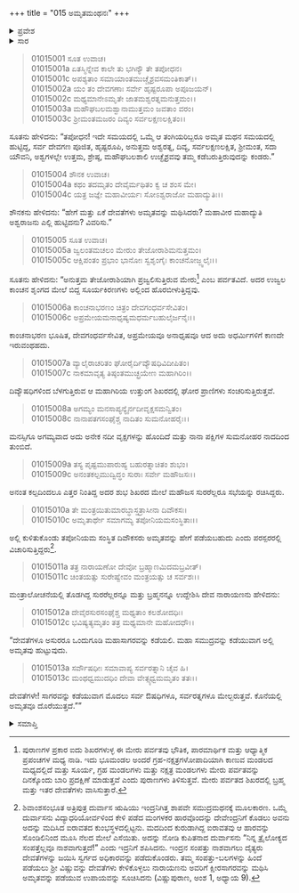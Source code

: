 +++
title = "015 ಅಮೃತಮಂಥನಃ"
+++

<details><summary>ಪ್ರವೇಶ</summary>


।।   ಓಂ ಓಂ ನಮೋ ನಾರಾಯಣಾಯ।।   ಶ್ರೀ ವೇದವ್ಯಾಸಾಯ ನಮಃ ।।

ಶ್ರೀ ಕೃಷ್ಣದ್ವೈಪಾಯನ ವೇದವ್ಯಾಸ ವಿರಚಿತ  

**ಶ್ರೀ ಮಹಾಭಾರತ**

**ಆದಿ ಪರ್ವ**

**ಆಸ್ತೀಕ ಪರ್ವ**

**ಅಧ್ಯಾಯ 15**

</details>


<details><summary>ಸಾರ</summary>

ಮೇರು ಪರ್ವತದಲ್ಲಿ ದೇವತೆಗಳ ಸಮಾಲೋಚನೆ (1-10). ನಾರಾಯುಣನು ಸಮುದ್ರವನ್ನು ಮಥಿಸಲು ಸೂಚಿಸುವುದು (11-13).
</details>


> 01015001 ಸೂತ ಉವಾಚ।  
01015001a ಏತಸ್ಮಿನ್ನೇವ ಕಾಲೇ ತು ಭಗಿನ್ಯೌ ತೇ ತಪೋಧನ।  
01015001c ಅಪಶ್ಯತಾಂ ಸಮಾಯಾಂತಮುಚ್ಚೈಶ್ರವಸಮಂತಿಕಾತ್।।  
01015002a  ಯಂ ತಂ ದೇವಗಣಾಃ ಸರ್ವೇ ಹೃಷ್ಟರೂಪಾ ಅಪೂಜಯನ್।  
01015002c ಮಥ್ಯಮಾನೇಽಮೃತೇ ಜಾತಮಶ್ವರತ್ನಮನುತ್ತಮಂ।।  
01015003a ಮಹೌಘಬಲಮಶ್ವಾನಾಮುತ್ತಮಂ ಜವತಾಂ ವರಂ।   
01015003c ಶ್ರೀಮಂತಮಜರಂ ದಿವ್ಯಂ ಸರ್ವಲಕ್ಷಣಲಕ್ಷಿತಂ।।

ಸೂತನು ಹೇಳಿದನು: “ತಪೋಧನ! ಇದೇ ಸಮಯದಲ್ಲಿ ಒಮ್ಮೆ ಆ ತಂಗಿಯರಿಬ್ಬರೂ ಅಮೃತ ಮಥನ ಸಮಯದಲ್ಲಿ ಹುಟ್ಟಿದ್ದ, ಸರ್ವ ದೇವಗಣ ಪೂಜಿತ, ಹೃಷ್ಟರೂಪಿ, ಅನುತ್ತಮ ಅಶ್ವರತ್ನ, ದಿವ್ಯ, ಸರ್ವಲಕ್ಷಣಲಕ್ಷಿತ, ಶ್ರೀಮಂತ, ಸದಾ ಯೌವನಿ, ಅಶ್ವಗಳಲ್ಲೇ ಉತ್ತಮ, ಶ್ರೇಷ್ಠ, ಮಹೌಘಬಲಶಾಲಿ ಉಚ್ಛೈಶ್ರವವು ತಮ್ಮ ಕಡೆಬರುತ್ತಿರುವುದನ್ನು ಕಂಡರು.”

> 01015004 ಶೌನಕ ಉವಾಚ।  
01015004a ಕಥಂ ತದಮೃತಂ ದೇವೈರ್ಮಥಿತಂ ಕ್ವ ಚ ಶಂಸ ಮೇ।  
01015004c ಯತ್ರ ಜಜ್ಞೇ ಮಹಾವೀರ್ಯಃ ಸೋಽಶ್ವರಾಜೋ ಮಹಾದ್ಯುತಿಃ।।

ಶೌನಕನು ಹೇಳಿದನು: “ಹೇಗೆ ಮತ್ತು ಏಕೆ ದೇವತೆಗಳು ಅಮೃತವನ್ನು ಮಥಿಸಿದರು? ಮಹಾವೀರ ಮಹಾದ್ಯುತಿ ಅಶ್ವರಾಜನು ಎಲ್ಲಿ ಹುಟ್ಟಿದನು? ವಿವರಿಸು.”

> 01015005 ಸೂತ ಉವಾಚ।  
01015005a ಜ್ವಲಂತಮಚಲಂ ಮೇರುಂ ತೇಜೋರಾಶಿಮನುತ್ತಮಂ।  
01015005c ಆಕ್ಷಿಪಂತಂ ಪ್ರಭಾಂ ಭಾನೋಃ ಸ್ವಶೃಂಗೈಃ ಕಾಂಚನೋಜ್ಜ್ವಲೈಃ।।

ಸೂತನು ಹೇಳಿದನು: “ಅನುತ್ತಮ ತೇಜೋರಾಶಿಯಾಗಿ ಪ್ರಜ್ವಲಿಸುತ್ತಿರುವ ಮೇರು[^1] ಎಂಬ ಪರ್ವತವಿದೆ. ಅದರ ಉಜ್ವಲ ಕಾಂಚನ ಶೃಂಗದ ಮೇಲೆ ಬಿದ್ದ ಸೂರ್ಯಕಿರಣಗಳು ಅಲ್ಲಿಂದ ಹೊರಬೀಳುತ್ತಿದ್ದವು.

> 01015006a ಕಾಂಚನಾಭರಣಂ ಚಿತ್ರಂ ದೇವಗಂಧರ್ವಸೇವಿತಂ।  
01015006c ಅಪ್ರಮೇಯಮನಾಧೃಷ್ಯಮಧರ್ಮಬಹುಲೈರ್ಜನೈಃ।।

ಕಾಂಚನಾಭರಣ ಭೂಷಿತ, ದೇವಗಂಧರ್ವಸೇವಿತ, ಅಪ್ರಮೇಯವೂ ಅನಾಧೃಷವೂ ಆದ ಅದು ಅಧರ್ಮಿಗಳಿಗೆ ಕಾಣದೇ ಇರುವಂಥಹದು.

> 01015007a ವ್ಯಾಲೈರಾಚರಿತಂ ಘೋರೈರ್ದಿವ್ಯೌಷಧಿವಿದೀಪಿತಂ।  
01015007c ನಾಕಮಾವೃತ್ಯ ತಿಷ್ಠಂತಮುಚ್ಛ್ರಯೇಣ ಮಹಾಗಿರಿಂ।।

ದಿವ್ಯೌಷಧಿಗಳಿಂದ ಬೆಳಗುತ್ತಿರುವ ಆ ಮಹಾಗಿರಿಯ ಉತ್ತುಂಗ ಶಿಖರದಲ್ಲಿ ಘೋರ ಪ್ರಾಣಿಗಳು ಸಂಚರಿಸುತ್ತಿರುತ್ತವೆ.

> 01015008a ಅಗಮ್ಯಂ ಮನಸಾಪ್ಯನ್ಯೈರ್ನದೀವೃಕ್ಷಸಮನ್ವಿತಂ।  
01015008c ನಾನಾಪತಗಸಂಘೈಶ್ಚ ನಾದಿತಂ ಸುಮನೋಹರೈಃ।।

ಮನಸ್ಸಿಗೂ ಅಗಮ್ಯವಾದ ಅದು ಅನೇಕ ನದೀ ವೃಕ್ಷಗಳನ್ನು ಹೊಂದಿದೆ ಮತ್ತು ನಾನಾ ಪಕ್ಷಿಗಳ ಸುಮನೋಹರ ನಾದದಿಂದ ತುಂಬಿದೆ.

> 01015009a ತಸ್ಯ ಪೃಷ್ಟಮುಪಾರುಹ್ಯ ಬಹುರತ್ನಾಚಿತಂ ಶುಭಂ।   
01015009c ಅನಂತಕಲ್ಪಮುದ್ವಿದ್ಧಂ ಸುರಾಃ ಸರ್ವೇ ಮಹೌಜಸಃ।।

ಅನಂತ ಕಲ್ಪದಿಂದಲೂ ಎತ್ತರ ನಿಂತಿದ್ದ ಅದರ ಶುಭ ಶಿಖರದ ಮೇಲೆ ಮಹೌಜಸ ಸುರರೆಲ್ಲರೂ ಸಭೆಯನ್ನು ರಚಿಸಿದ್ದರು.

> 01015010a ತೇ ಮಂತ್ರಯಿತುಮಾರಬ್ಧಾಸ್ತತ್ರಾಸೀನಾ ದಿವೌಕಸಃ।  
01015010c ಅಮೃತಾರ್ಥೇ ಸಮಾಗಮ್ಯ ತಪೋನಿಯಮಸಂಸ್ಥಿತಾಃ।।

ಅಲ್ಲಿ ಕುಳಿತುಕೊಂಡು ತಪೋನಿಯಮ ಸಂಸ್ಥಿತ ದಿವೌಕಸರು ಅಮೃತವನ್ನು ಹೇಗೆ ಪಡೆಯಬಹುದು ಎಂದು ಪರಸ್ಪರರಲ್ಲಿ ವಿಚಾರಿಸುತ್ತಿದ್ದರು[^2].

> 01015011a ತತ್ರ ನಾರಾಯಣೋ ದೇವೋ ಬ್ರಹ್ಮಾಣಮಿದಮಬ್ರವೀತ್।  
01015011c ಚಿಂತಯತ್ಸು ಸುರೇಷ್ವೇವಂ ಮಂತ್ರಯತ್ಸು ಚ ಸರ್ವಶಃ।।

ಮಂತ್ರಾಲೋಚನೆಯಲ್ಲಿ ತೊಡಗಿದ್ದ ಸುರರೆಲ್ಲರನ್ನೂ ಮತ್ತು ಬ್ರಹ್ಮನನ್ನೂ ಉದ್ದೇಶಿಸಿ ದೇವ ನಾರಾಯಣನು ಹೇಳಿದನು:

> 01015012a ದೇವೈರಸುರಸಂಘೈಶ್ಚ ಮಥ್ಯತಾಂ ಕಲಶೋದಧಿಃ।  
01015012c ಭವಿಷ್ಯತ್ಯಮೃತಂ ತತ್ರ ಮಥ್ಯಮಾನೇ ಮಹೋದಧೌ।।

“ದೇವತೆಗಳೂ ಅಸುರರೂ ಒಂದುಗೂಡಿ ಮಹಾಸಾಗರವನ್ನು ಕಡೆಯಲಿ. ಮಹಾ ಸಮುದ್ರವನ್ನು ಕಡೆಯುವಾಗ ಅಲ್ಲಿ ಅಮೃತವು ಹುಟ್ಟುವುದು.

> 01015013a ಸರ್ವೌಷಧೀಃ ಸಮಾವಾಪ್ಯ ಸರ್ವರತ್ನಾನಿ ಚೈವ ಹಿ।  
01015013c ಮಂಥಧ್ವಮುದಧಿಂ ದೇವಾ ವೇತ್ಸ್ಯಧ್ವಮಮೃತಂ ತತಃ।।

ದೇವತೆಗಳೇ! ಸಾಗರವನ್ನು ಕಡೆಯುವಾಗ ಮೊದಲು ಸರ್ವ ಔಷಧಿಗಳೂ, ಸರ್ವರತ್ನಗಳೂ ಮೇಲ್ಬರುತ್ತವೆ. ಕೊನೆಯಲ್ಲಿ ಅಮೃತವೂ ದೊರೆಯುತ್ತದೆ.””

<details><summary>ಸಮಾಪ್ತಿ</summary>

ಇತಿ ಶ್ರೀ ಮಹಾಭಾರತೇ ಆದಿಪರ್ವಣಿ ಆಸ್ತೀಕಪರ್ವಣಿ ಅಮೃತಮಂಥನೇ ಪಂಚದಶೋಽಧ್ಯಾಯಃ।  
ಇದು ಶ್ರೀ ಮಹಾಭಾರತದಲ್ಲಿ ಆದಿಪರ್ವದಲ್ಲಿ ಆಸ್ತೀಕಪರ್ವದಲ್ಲಿ ಅಮೃತಮಂಥನದಲ್ಲಿ ಹದಿನೈದನೆಯ ಅಧ್ಯಾಯವು.

</details>

[^1]: ಪುರಾಣಗಳ ಪ್ರಕಾರ ಐದು ಶಿಖರಗಳುಳ್ಳ ಈ ಮೇರು ಪರ್ವತವು ಭೌತಿಕ, ಪಾರಮಾರ್ಥಿಕ ಮತ್ತು ಆಧ್ಯಾತ್ಮಿಕ ಪ್ರಪಂಚಗಳ ಮಧ್ಯ ನಾಡಿ. ಇದು ಭೂಮಂಡಲ ಅಂದರೆ ಗ್ರಹ-ನಕ್ಷತ್ರಗಳೋಪಾದಿಯಾಗಿ ಕಾಣುವ ಮಂಡಲದ ಮಧ್ಯದಲ್ಲಿದೆ ಮತ್ತು ಸೂರ್ಯ, ಗ್ರಹ ಮಂಡಲಗಳು ಮತ್ತು ನಕ್ಷತ್ರ ಮಂಡಲಗಳು ಮೇರು ಪರ್ವತವನ್ನು ದಿನಕ್ಕೊಂದು ಬಾರಿ ಪ್ರದಕ್ಷಿಣೆ ಮಾಡುತ್ತವೆ ಎಂದು ಪುರಾಣಗಳು ತಿಳಿಸುತ್ತವೆ. ಮೇರು ಪರ್ವತದ ಶಿಖರದಲ್ಲಿ ಬ್ರಹ್ಮ ಮತ್ತು ಇತರ ದೇವತೆಗಳು ವಾಸಿಸುತ್ತಾರೆ.

[^2]: ಶಿವಾಂಶಸಂಭೂತ ಅತ್ರಿಪುತ್ರ ದುರ್ವಾಸ ಋಷಿಯು ಇಂದ್ರನಿಗಿತ್ತ ಶಾಪವೇ ಸಮುದ್ರಮಥನಕ್ಕೆ ಮೂಲಕಾರಣ. ಒಮ್ಮೆ ದುರ್ವಾಸನು ವಿದ್ಯಾಧರಿಯೋರ್ವಳಿಂದ ಕೇಳಿ ಪಡೆದ ಮಂಗಳಕರ ಹಾರವೊಂದನ್ನು ದೇವೇಂದ್ರನಿಗೆ ಕೊಡಲು ಅವನು ಅದನ್ನು ಮದಿಸಿದ ಐರಾವತದ ಕುಂಭಸ್ಥಳದಲ್ಲಿಟ್ಟನು. ಮದದಿಂದ ಕುರುಡಾಗಿದ್ದ ಐರಾವತವು ಆ ಹಾರವನ್ನು ಸೊಂಡಿಲಿನಿಂದ ಮೂಸಿ ನೆಲದ ಮೇಲೆ ಎಸೆಯಿತು. ಅದನ್ನು ನೋಡಿ ಕುಪಿತನಾದ ದುರ್ವಾಸನು “ನಿನ್ನ ತ್ರೈಲೋಕ್ಯದ ಸಂಪತ್ತೆಲ್ಲವೂ ನಾಶವಾಗುತ್ತದೆ!” ಎಂದು ಇದ್ರನಿಗೆ ಶಪಿಸಿದನು. ಇಂದ್ರನ ಸಂಪತ್ತು ನಾಶವಾಗಲು ದೈತ್ಯರು ದೇವತೆಗಳನ್ನು ಜಯಿಸಿ ಸ್ವರ್ಗದ ಅಧಿಕಾರವನ್ನು ಪಡೆದುಕೊಂಡರು. ತಮ್ಮ ಸಂಪತ್ತು-ಬಲಗಳನ್ನು ಹಿಂದೆ ಪಡೆಯಲು ಶ್ರೀ ವಿಷ್ಣುವನ್ನು ದೇವತೆಗಳು ಕೇಳಿಕೊಳ್ಳಲು ನಾರಾಯಣನು ಅವರಿಗೆ ಕ್ಷೀರಸಾಗರವನ್ನು ಮಥಿಸಿ ಅಮೃತವನ್ನು ಪಡೆಯುವ ಉಪಾಯವನ್ನು ಸೂಚಿಸಿದನು (ವಿಷ್ಣುಪುರಾಣ, ಅಂಶ 1, ಅಧ್ಯಾಯ 9).